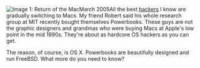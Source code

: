 ![Image 1: Return of the Mac](https://s.turbifycdn.com/aah/paulgraham/return-of-the-mac-2.gif)March 2005All the best [hackers](https://paulgraham.com/gba.html) I know are gradually switching to Macs. My friend Robert said his whole research group at MIT recently bought themselves Powerbooks. These guys are not the graphic designers and grandmas who were buying Macs at Apple's low point in the mid 1990s. They're about as hardcore OS hackers as you can get.

The reason, of course, is OS X. Powerbooks are beautifully designed and run FreeBSD. What more do you need to know?

